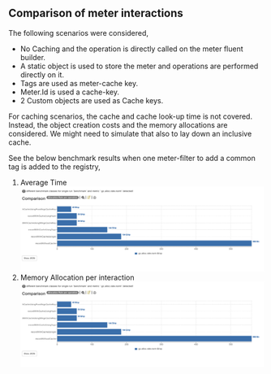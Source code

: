 ## Comparison of meter interactions
The following scenarios were considered,
* No Caching and the operation is directly called on the meter fluent builder.
* A static object is used to store the meter and operations are performed directly on it.
* Tags are used as meter-cache key.
* Meter.Id is used a cache-key.
* 2 Custom objects are used as Cache keys.

For caching scenarios, the cache and cache look-up time is not covered. Instead, the object creation costs and the memory allocations are considered. We might need to simulate that also to lay down an inclusive cache.

See the below benchmark results when one meter-filter to add a common tag is added to the registry,
1. Average Time ![Average Time](./public/gc.png)
2. Memory Allocation per interaction![Allocation](./public/gc.png)
